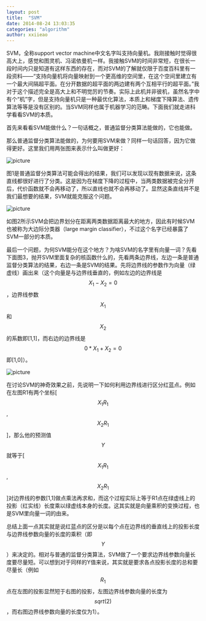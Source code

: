 ```yaml
---
layout: post
title:  "SVM"
date: 2014-08-24 13:03:35
categories: "algorithm"
author: xxiieao
---
```


SVM，全称support vector machine中文名字叫支持向量机。我刚接触时觉得很高大上，感觉和图灵机、冯诺依曼机一样。我接触SVM的时间非常短，在很长一段时间内只是知道有这样东西的存在，而对SVM的了解就仅限于百度百科里有一段资料——“支持向量机将向量映射到一个更高维的空间里，在这个空间里建立有一个最大间隔超平面。在分开数据的超平面的两边建有两个互相平行的超平面。”我对于这个描述完全是高大上和不明觉厉的节奏。实际上此机并非彼机，虽然名字中有个“机”字，但是支持向量机只是一种最优化算法，本质上和梯度下降算法、遗传算法等等是没有区别的。当SVM同样也属于机器学习的范畴。下面我们就走进科学看看SVM的本质。

首先来看看SVM能做什么？一句话概之，普通监督分类算法能做的，它也能做。

那么普通监督分类算法能做的，为何要用SVM来做？同样一句话回答，因为它做得更好。这里我们用两张图来表示什么叫做更好：

![picture](http://ww1.sinaimg.cn/mw690/6daafd01gw1exrfoaasncj208b06jmxh.jpg)

图1是普通监督分类算法可能会得出的结果，我们可以发现以现有数据来说，这条直线都很好进行了分类。这是因为在梯度下降的过程中，当两类数据被完全分开后，代价函数就不会再移动了，所以直线也就不会再移动了。显然这条直线并不是我们最想要的结果，SVM就能克服这个问题。

![picture](http://ww4.sinaimg.cn/mw690/6daafd01gw1exrfoapgorj208k06jwex.jpg)

如图2所示SVM会把边界划分在距离两类数据距离最大的地方，因此有时候SVM也被称为大边际分类器（large margin classifier），不过这个名字已经暴露了SVM一部分的本质。

最后一个问题，为何SVM能分在这个地方？为啥SVM的名字里有向量一词？先看下面图3，抛开SVM里面复杂的核函数什么的，先看两条边界线，左边一条是普通监督分类算法的结果，右边一条是SVM的结果。先将边界线的参数作为向量（绿虚线）画出来（这个向量是与边界线垂直的，例如左边的边界线是$$X_1-X_2=0$$，边界线参数$$X_1$$和$$X_2$$的系数即[1,1]，而右边的边界线是$$0*X_1+X_2=0$$即[1,0]）。

![picture](http://ww2.sinaimg.cn/mw690/6daafd01gw1exrfoazhtnj20h606c3yz.jpg)

在讨论SVM的神奇效果之前，先说明一下如何利用边界线进行区分红蓝点。例如在左图R1有两个坐标[$$X_1R_1$$,$$X_2R_1$$]，那么他的预测值$$Y$$就等于[$$X_1R_1$$,$$X_2R_1$$]对边界线的参数[1,1]做点乘法再求和，而这个过程实际上等于R1点在绿虚线上的投影（红实线）长度乘以绿虚线本身的长度。这其实就是向量乘积的变换过程，也是SVM里向量一词的由来。

总结上面一点其实就是说红蓝点的区分是以每个点在边界线的垂直线上的投影长度与边界线参数向量的长度的乘积（即$$Y$$）来决定的。相对与普通的监督分类算法，SVM做了一个要求边界线参数向量长度要尽量短。可以想到对于同样的Y值来说，其实就是要求各点投影长度的总和要尽量长（例如$$R_1$$点在左图的投影显然短于右图的投影，左图边界线参数向量的长度为$$sqrt(2)$$，而右图边界线参数向量的长度仅为1）。